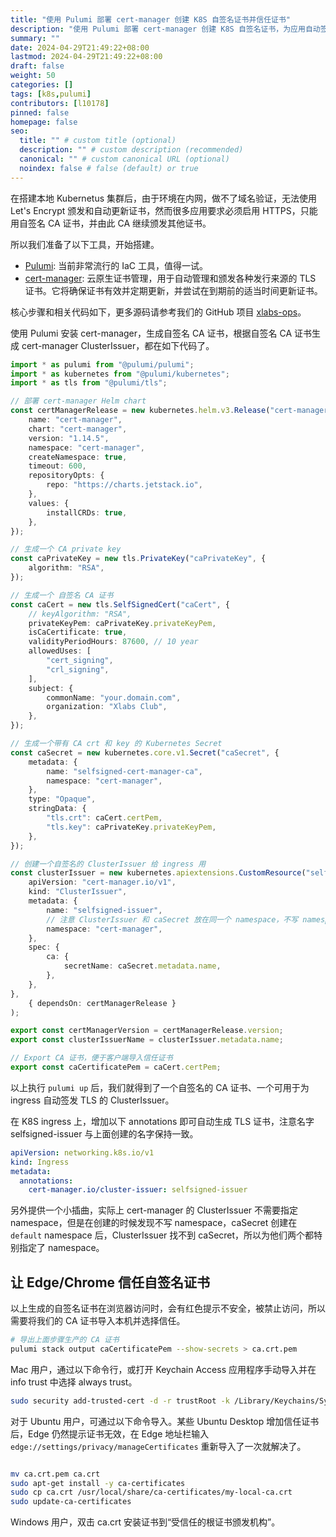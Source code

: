 ```yaml
---
title: "使用 Pulumi 部署 cert-manager 创建 K8S 自签名证书并信任证书"
description: "使用 Pulumi 部署 cert-manager 创建 K8S 自签名证书，为应用自动签发 HTTPS 证书，并信任证书"
summary: ""
date: 2024-04-29T21:49:22+08:00
lastmod: 2024-04-29T21:49:22+08:00
draft: false
weight: 50
categories: []
tags: [k8s,pulumi]
contributors: [l10178]
pinned: false
homepage: false
seo:
  title: "" # custom title (optional)
  description: "" # custom description (recommended)
  canonical: "" # custom canonical URL (optional)
  noindex: false # false (default) or true
---
```


在搭建本地 Kubernetus 集群后，由于环境在内网，做不了域名验证，无法使用 Let's Encrypt 颁发和自动更新证书，然而很多应用要求必须启用 HTTPS，只能用自签名 CA 证书，并由此 CA 继续颁发其他证书。

所以我们准备了以下工具，开始搭建。

- [Pulumi](https://www.pulumi.com/): 当前非常流行的 IaC 工具，值得一试。
- [cert-manager](https://cert-manager.io/): 云原生证书管理，用于自动管理和颁发各种发行来源的 TLS 证书。它将确保证书有效并定期更新，并尝试在到期前的适当时间更新证书。

核心步骤和相关代码如下，更多源码请参考我们的 GitHub 项目 [xlabs-ops](https://github.com/xlabs-club/xlabs-ops)。

使用 Pulumi 安装 cert-manager，生成自签名 CA 证书，根据自签名 CA 证书生成 cert-manager ClusterIssuer，都在如下代码了。

```ts
import * as pulumi from "@pulumi/pulumi";
import * as kubernetes from "@pulumi/kubernetes";
import * as tls from "@pulumi/tls";

// 部署 cert-manager Helm chart
const certManagerRelease = new kubernetes.helm.v3.Release("cert-manager", {
    name: "cert-manager",
    chart: "cert-manager",
    version: "1.14.5",
    namespace: "cert-manager",
    createNamespace: true,
    timeout: 600,
    repositoryOpts: {
        repo: "https://charts.jetstack.io",
    },
    values: {
        installCRDs: true,
    },
});

// 生成一个 CA private key
const caPrivateKey = new tls.PrivateKey("caPrivateKey", {
    algorithm: "RSA",
});

// 生成一个 自签名 CA 证书
const caCert = new tls.SelfSignedCert("caCert", {
    // keyAlgorithm: "RSA",
    privateKeyPem: caPrivateKey.privateKeyPem,
    isCaCertificate: true,
    validityPeriodHours: 87600, // 10 year
    allowedUses: [
        "cert_signing",
        "crl_signing",
    ],
    subject: {
        commonName: "your.domain.com",
        organization: "Xlabs Club",
    },
});

// 生成一个带有 CA crt 和 key 的 Kubernetes Secret
const caSecret = new kubernetes.core.v1.Secret("caSecret", {
    metadata: {
        name: "selfsigned-cert-manager-ca",
        namespace: "cert-manager",
    },
    type: "Opaque",
    stringData: {
        "tls.crt": caCert.certPem,
        "tls.key": caPrivateKey.privateKeyPem,
    },
});

// 创建一个自签名的 ClusterIssuer 给 ingress 用
const clusterIssuer = new kubernetes.apiextensions.CustomResource("selfsigned-issuer", {
    apiVersion: "cert-manager.io/v1",
    kind: "ClusterIssuer",
    metadata: {
        name: "selfsigned-issuer",
        // 注意 ClusterIssuer 和 caSecret 放在同一个 namespace，不写 namespace 时 ClusterIssuer 找不到 caSecret
        namespace: "cert-manager",
    },
    spec: {
        ca: {
            secretName: caSecret.metadata.name,
        },
    },
},
    { dependsOn: certManagerRelease }
);

export const certManagerVersion = certManagerRelease.version;
export const clusterIssuerName = clusterIssuer.metadata.name;

// Export CA 证书，便于客户端导入信任证书
export const caCertificatePem = caCert.certPem;

```

以上执行 `pulumi up` 后，我们就得到了一个自签名的 CA 证书、一个可用于为 ingress 自动签发 TLS 的 ClusterIssuer。

在 K8S ingress 上，增加以下 annotations 即可自动生成 TLS 证书，注意名字 selfsigned-issuer 与上面创建的名字保持一致。

```yaml
apiVersion: networking.k8s.io/v1
kind: Ingress
metadata:
  annotations:
    cert-manager.io/cluster-issuer: selfsigned-issuer
```

另外提供一个小插曲，实际上 cert-manager 的 ClusterIssuer 不需要指定 namespace，但是在创建的时候发现不写 namespace，caSecret 创建在 `default` namespace 后，ClusterIssuer 找不到 caSecret，所以为他们两个都特别指定了 namespace。

## 让 Edge/Chrome 信任自签名证书

以上生成的自签名证书在浏览器访问时，会有红色提示不安全，被禁止访问，所以需要将我们的 CA 证书导入本机并选择信任。

```bash
# 导出上面步骤生产的 CA 证书
pulumi stack output caCertificatePem --show-secrets > ca.crt.pem
```

Mac 用户，通过以下命令行，或打开 Keychain Access 应用程序手动导入并在 info trust 中选择 always trust。

```bash
sudo security add-trusted-cert -d -r trustRoot -k /Library/Keychains/System.keychain ca.crt.pem
```

对于 Ubuntu 用户，可通过以下命令导入。某些 Ubuntu Desktop 增加信任证书后，Edge 仍然提示证书无效，在 Edge 地址栏输入 `edge://settings/privacy/manageCertificates` 重新导入了一次就解决了。

```bash

mv ca.crt.pem ca.crt
sudo apt-get install -y ca-certificates
sudo cp ca.crt /usr/local/share/ca-certificates/my-local-ca.crt
sudo update-ca-certificates
```

Windows 用户，双击 ca.crt 安装证书到“受信任的根证书颁发机构”。
